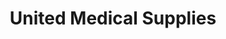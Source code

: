 ---
title: "United Medical Supplies"
url: /milwaukee/united-medical-supplies/
shop: Sanitätshaus
---